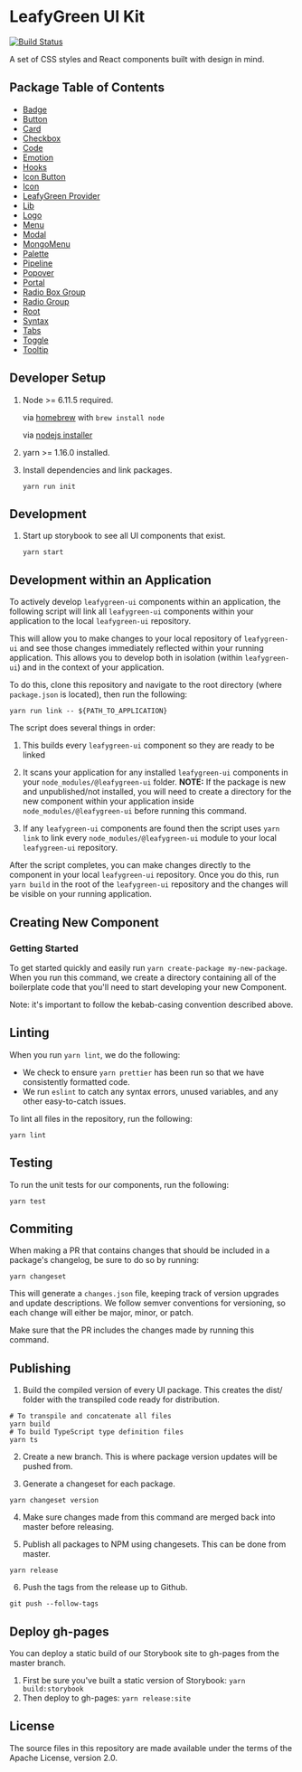 # LeafyGreen UI Kit

[![Build Status](https://img.shields.io/circleci/project/github/mongodb/leafygreen-ui/master.svg)](https://circleci.com/gh/mongodb/leafygreen-ui)

A set of CSS styles and React components built with design in mind.

## Package Table of Contents

- [Badge](https://github.com/mongodb/leafygreen-ui/tree/master/packages/badge)
- [Button](https://github.com/mongodb/leafygreen-ui/tree/master/packages/button)
- [Card](https://github.com/mongodb/leafygreen-ui/tree/master/packages/card)
- [Checkbox](https://github.com/mongodb/leafygreen-ui/tree/master/packages/checkbox)
- [Code](https://github.com/mongodb/leafygreen-ui/tree/master/packages/code)
- [Emotion](https://github.com/mongodb/leafygreen-ui/tree/master/packages/emotion)
- [Hooks](https://github.com/mongodb/leafygreen-ui/tree/master/packages/hooks)
- [Icon Button](https://github.com/mongodb/leafygreen-ui/tree/master/packages/icon-button)
- [Icon](https://github.com/mongodb/leafygreen-ui/tree/master/packages/icon)
- [LeafyGreen Provider](https://github.com/mongodb/leafygreen-ui/tree/master/packages/leafygreen-provider)
- [Lib](https://github.com/mongodb/leafygreen-ui/tree/master/packages/lib)
- [Logo](https://github.com/mongodb/leafygreen-ui/tree/master/packages/logo)
- [Menu](https://github.com/mongodb/leafygreen-ui/tree/master/packages/menu)
- [Modal](https://github.com/mongodb/leafygreen-ui/tree/master/packages/modal)
- [MongoMenu](https://github.com/mongodb/leafygreen-ui/tree/master/packages/mongo-menu)
- [Palette](https://github.com/mongodb/leafygreen-ui/tree/master/packages/palette)
- [Pipeline](https://github.com/mongodb/leafygreen-ui/tree/master/packages/pipeline)
- [Popover](https://github.com/mongodb/leafygreen-ui/tree/master/packages/popover)
- [Portal](https://github.com/mongodb/leafygreen-ui/tree/master/packages/portal)
- [Radio Box Group](https://github.com/mongodb/leafygreen-ui/tree/master/packages/radio-box-group)
- [Radio Group](https://github.com/mongodb/leafygreen-ui/tree/master/packages/radio-group)
- [Root](https://github.com/mongodb/leafygreen-ui/tree/master/packages/root)
- [Syntax](https://github.com/mongodb/leafygreen-ui/tree/master/packages/syntax)
- [Tabs](https://github.com/mongodb/leafygreen-ui/tree/master/packages/tabs)
- [Toggle](https://github.com/mongodb/leafygreen-ui/tree/master/packages/toggle)
- [Tooltip](https://github.com/mongodb/leafygreen-ui/tree/master/packages/tooltip)

## Developer Setup

1. Node >= 6.11.5 required.

   via [homebrew](https://brew.sh/) with `brew install node`

   via [nodejs installer](https://nodejs.org/en/)

2. yarn >= 1.16.0 installed.

3. Install dependencies and link packages.

   `yarn run init`

## Development

1. Start up storybook to see all UI components that exist.

   `yarn start`

## Development within an Application

To actively develop `leafygreen-ui` components within an application, the following script will link all `leafygreen-ui` components within your application to the local `leafygreen-ui` repository.

This will allow you to make changes to your local repository of `leafygreen-ui` and see those changes immediately reflected within your running application. This allows you to develop both in isolation (within `leafygreen-ui`) and in the context of your application.

To do this, clone this repository and navigate to the root directory (where `package.json` is located), then run the following:

```
yarn run link -- ${PATH_TO_APPLICATION}
```

The script does several things in order:

1. This builds every `leafygreen-ui` component so they are ready to be linked

2. It scans your application for any installed `leafygreen-ui` components in your `node_modules/@leafygreen-ui` folder.
   **NOTE:** If the package is new and unpublished/not installed, you will need to create a directory for the new component within your application inside `node_modules/@leafygreen-ui` before running this command.

3. If any `leafygreen-ui` components are found then the script uses `yarn link` to link every `node_modules/@leafygreen-ui` module to your local `leafygreen-ui` repository.

After the script completes, you can make changes directly to the component in your local `leafygreen-ui` repository. Once you do this, run `yarn build` in the root of the `leafygreen-ui` repository and the changes will be visible on your running application.

## Creating New Component

### Getting Started

To get started quickly and easily run `yarn create-package my-new-package`. When you run this command, we create a directory containing all of the boilerplate code that you'll need to start developing your new Component.

Note: it's important to follow the kebab-casing convention described above.

## Linting

When you run `yarn lint`, we do the following:

- We check to ensure `yarn prettier` has been run so that we have consistently formatted code.
- We run `eslint` to catch any syntax errors, unused variables, and any other easy-to-catch issues.

To lint all files in the repository, run the following:

```
yarn lint
```

## Testing

To run the unit tests for our components, run the following:

```
yarn test
```

## Commiting

When making a PR that contains changes that should be included in a package's changelog, be sure to do so by running:

```
yarn changeset
```

This will generate a `changes.json` file, keeping track of version upgrades and update descriptions. We follow semver conventions for versioning, so each change will either be major, minor, or patch.

Make sure that the PR includes the changes made by running this command.

## Publishing

1.  Build the compiled version of every UI package. This creates the dist/ folder with the transpiled code ready for distribution.

```
# To transpile and concatenate all files
yarn build
# To build TypeScript type definition files
yarn ts
```

2. Create a new branch. This is where package version updates will be pushed from.

3. Generate a changeset for each package.

```
yarn changeset version
```

4. Make sure changes made from this command are merged back into master before releasing.

5. Publish all packages to NPM using changesets. This can be done from master.

```
yarn release
```

6. Push the tags from the release up to Github.

```
git push --follow-tags
```

## Deploy gh-pages

You can deploy a static build of our Storybook site to gh-pages from the master branch.

1. First be sure you've built a static version of Storybook: `yarn build:storybook`
2. Then deploy to gh-pages: `yarn release:site`

## License

The source files in this repository are made available under the terms of the Apache License, version 2.0.
